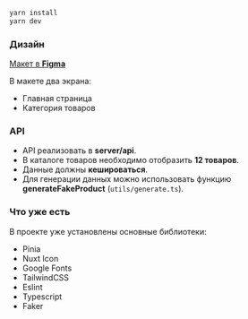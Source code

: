 ```bash
yarn install
yarn dev
```

### Дизайн

[Макет в **Figma**](https://www.figma.com/design/7nbQ46P0MEuZ68LpwiBzec/Test-Task-Frontend--Nuxt?node-id=4-221&t=ds1XRkcphS0mNSz6-1)

В макете два экрана:
- Главная страница
- Категория товаров

### API
- API реализовать в **server/api**.
- В каталоге товаров необходимо отобразить **12 товаров**.
- Данные должны **кешироваться**.
- Для генерации данных можно использовать функцию **generateFakeProduct** (`utils/generate.ts`).

### Что уже есть
В проекте уже установлены основные библиотеки:
- Pinia
- Nuxt Icon
- Google Fonts
- TailwindCSS
- Eslint
- Typescript
- Faker
